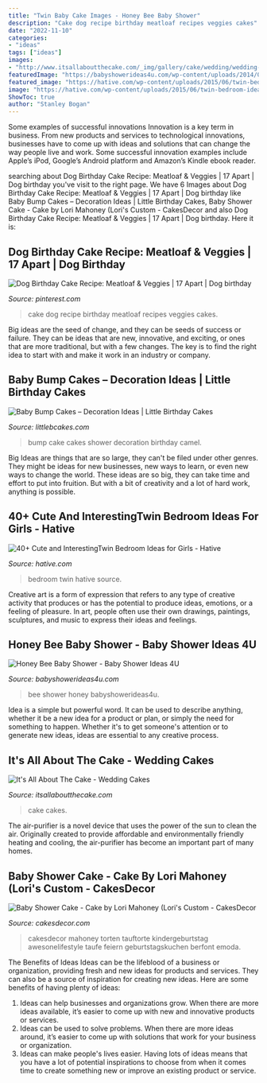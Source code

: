 ```yaml
---
title: "Twin Baby Cake Images - Honey Bee Baby Shower"
description: "Cake dog recipe birthday meatloaf recipes veggies cakes"
date: "2022-11-10"
categories:
- "ideas"
tags: ["ideas"]
images:
- "http://www.itsallaboutthecake.com/_img/gallery/cake/wedding/wedding-cake-07.jpg"
featuredImage: "https://babyshowerideas4u.com/wp-content/uploads/2014/02/bee-10.jpg"
featured_image: "https://hative.com/wp-content/uploads/2015/06/twin-bedroom-ideas-for-girls/9-twin-bedroom-ideas-for-girls.jpg"
image: "https://hative.com/wp-content/uploads/2015/06/twin-bedroom-ideas-for-girls/9-twin-bedroom-ideas-for-girls.jpg"
ShowToc: true
author: "Stanley Bogan"
---
```



Some examples of successful innovations
Innovation is a key term in business. From new products and services to technological innovations, businesses have to come up with ideas and solutions that can change the way people live and work. Some successful innovation examples include Apple’s iPod, Google’s Android platform and Amazon’s Kindle ebook reader.

	

		
searching about Dog Birthday Cake Recipe: Meatloaf &amp; Veggies | 17 Apart | Dog birthday you've visit to the right page. We have 6 Images about Dog Birthday Cake Recipe: Meatloaf &amp; Veggies | 17 Apart | Dog birthday like Baby Bump Cakes – Decoration Ideas | Little Birthday Cakes, Baby Shower Cake - Cake by Lori Mahoney (Lori&#039;s Custom - CakesDecor and also Dog Birthday Cake Recipe: Meatloaf &amp; Veggies | 17 Apart | Dog birthday. Here it is:
		
    
## Dog Birthday Cake Recipe: Meatloaf &amp; Veggies | 17 Apart | Dog Birthday

<img loading=lazy src="https://i.pinimg.com/736x/c8/ed/62/c8ed627245f7b3aa9488b37a28cf935b.jpg" onerror="this.onerror=null;this.src='https://tse2.mm.bing.net/th?id=OIP.F91eB9BDOAZZbrJMquYYMQHaJ_&amp;pid=15.1';" alt="Dog Birthday Cake Recipe: Meatloaf &amp; Veggies | 17 Apart | Dog birthday">

_Source: pinterest.com_

>cake dog recipe birthday meatloaf recipes veggies cakes. 

	

Big ideas are the seed of change, and they can be seeds of success or failure. They can be ideas that are new, innovative, and exciting, or ones that are more traditional, but with a few changes. The key is to find the right idea to start with and make it work in an industry or company.

    
## Baby Bump Cakes – Decoration Ideas | Little Birthday Cakes

<img loading=lazy src="http://www.littlebcakes.com/wp-content/uploads/2014/01/Baby-Bump-Cakes.jpg" onerror="this.onerror=null;this.src='https://tse4.mm.bing.net/th?id=OIP.KCxRWsEGA46dsajROZ5AKwHaLG&amp;pid=15.1';" alt="Baby Bump Cakes – Decoration Ideas | Little Birthday Cakes">

_Source: littlebcakes.com_

>bump cake cakes shower decoration birthday camel. 

	

Big Ideas are things that are so large, they can't be filed under other genres. They might be ideas for new businesses, new ways to learn, or even new ways to change the world. These ideas are so big, they can take time and effort to put into fruition. But with a bit of creativity and a lot of hard work, anything is possible.

    
## 40+ Cute And InterestingTwin Bedroom Ideas For Girls - Hative

<img loading=lazy src="https://hative.com/wp-content/uploads/2015/06/twin-bedroom-ideas-for-girls/9-twin-bedroom-ideas-for-girls.jpg" onerror="this.onerror=null;this.src='https://tse2.mm.bing.net/th?id=OIP.YE3hVlpAIV9PQpFgfL9WZgHaJ4&amp;pid=15.1';" alt="40+ Cute and InterestingTwin Bedroom Ideas for Girls - Hative">

_Source: hative.com_

>bedroom twin hative source. 

	

Creative art is a form of expression that refers to any type of creative activity that produces or has the potential to produce ideas, emotions, or a feeling of pleasure. In art, people often use their own drawings, paintings, sculptures, and music to express their ideas and feelings.

    
## Honey Bee Baby Shower - Baby Shower Ideas 4U

<img loading=lazy src="https://babyshowerideas4u.com/wp-content/uploads/2014/02/bee-10.jpg" onerror="this.onerror=null;this.src='https://tse3.mm.bing.net/th?id=OIP.TMPQnCGzcFiZqD8_Xo5_SQHaLH&amp;pid=15.1';" alt="Honey Bee Baby Shower - Baby Shower Ideas 4U">

_Source: babyshowerideas4u.com_

>bee shower honey babyshowerideas4u. 

	

Idea is a simple but powerful word. It can be used to describe anything, whether it be a new idea for a product or plan, or simply the need for something to happen. Whether it's to get someone's attention or to generate new ideas, ideas are essential to any creative process.

    
## It&#039;s All About The Cake - Wedding Cakes

<img loading=lazy src="http://www.itsallaboutthecake.com/_img/gallery/cake/wedding/wedding-cake-07.jpg" onerror="this.onerror=null;this.src='https://tse3.mm.bing.net/th?id=OIP.LNBzobHC8KEDzDaXvS-u0gAAAA&amp;pid=15.1';" alt="It&#039;s All About The Cake - Wedding Cakes">

_Source: itsallaboutthecake.com_

>cake cakes. 

	

The air-purifier is a novel device that uses the power of the sun to clean the air. Originally created to provide affordable and environmentally friendly heating and cooling, the air-purifier has become an important part of many homes.

    
## Baby Shower Cake - Cake By Lori Mahoney (Lori&#039;s Custom - CakesDecor

<img loading=lazy src="https://pic.cakesdecor.com/m/eglbnzz9vyrftv2gnmss.jpg" onerror="this.onerror=null;this.src='https://tse4.mm.bing.net/th?id=OIP.u-7gq4H7A1nd5eBOSV7DcAHaKn&amp;pid=15.1';" alt="Baby Shower Cake - Cake by Lori Mahoney (Lori&#039;s Custom - CakesDecor">

_Source: cakesdecor.com_

>cakesdecor mahoney torten tauftorte kindergeburtstag awesonelifestyle taufe feiern geburtstagskuchen berfont emoda. 

	

The Benefits of Ideas
Ideas can be the lifeblood of a business or organization, providing fresh and new ideas for products and services. They can also be a source of inspiration for creating new ideas. Here are some benefits of having plenty of ideas: 
1. Ideas can help businesses and organizations grow. When there are more ideas available, it’s easier to come up with new and innovative products or services. 
2. Ideas can be used to solve problems. When there are more ideas around, it’s easier to come up with solutions that work for your business or organization. 
3. Ideas can make people's lives easier. Having lots of ideas means that you have a lot of potential inspirations to choose from when it comes time to create something new or improve an existing product or service. 

